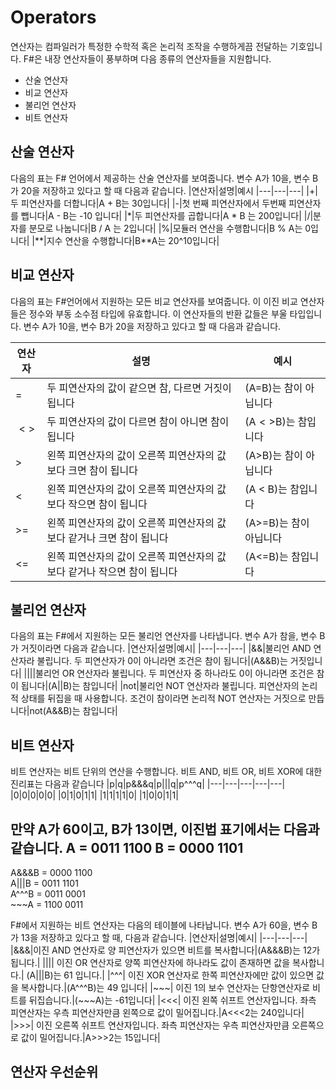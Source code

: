 # Operators
연산자는 컴파일러가 특정한 수학적 혹은 논리적 조작을 수행하게끔 전달하는 기호입니다. F#은 내장 연산자들이 풍부하며 다음 종류의 연산자들을 지원합니다.
- 산술 연산자
- 비교 연산자
- 불리언 연산자
- 비트 연산자

## 산술 연산자
다음의 표는 F# 언어에서 제공하는 산술 연산자를 보여줍니다. 변수 A가 10을, 변수 B가 20을 저장하고 있다고 할 때 다음과 같습니다.
|연산자|설명|예시
|---|---|---|
|+|두 피연산자를 더합니다|A + B는 30입니다|
|-|첫 번째 피연산자에서 두번째 피연산자를 뺍니다|A - B는 -10 입니다|
|*|두 피연산자를 곱합니다|A * B 는 200입니다|
|/|분자를 분모로 나눕니다|B / A 는 2입니다|
|%|모듈러 연산을 수행합니다|B % A는 0입니다|
|**|지수 연산을 수행합니다|B\*\*A는 20^10입니다|

## 비교 연산자
다음의 표는 F#언어에서 지원하는 모든 비교 연산자를 보여줍니다. 이 이진 비교 연산자들은 정수와 부동 소수점 타입에 유효합니다. 이 연산자들의 반환 값들은 부울 타입입니다.
변수 A가 10을, 변수 B가 20을 저장하고 있다고 할 때 다음과 같습니다.

|연산자|설명|예시|
|---|---|---|
|=|두 피연산자의 값이 같으면 참, 다르면 거짓이 됩니다|(A=B)는 참이 아닙니다|
|$\lt\gt$|두 피연산자의 값이 다르면 참이 아니면 참이 됩니다|(A$\lt\gt$B)는 참입니다|
|$\gt$|왼쪽 피연산자의 값이 오른쪽 피연산자의 값보다 크면 참이 됩니다|(A$\gt$B)는 참이 아닙니다|
|$\lt$|왼쪽 피연산자의 값이 오른쪽 피연산자의 값보다 작으면 참이 됩니다|(A $\lt$ B)는 참입니다|
|$\gt$=|왼쪽 피연산자의 값이 오른쪽 피연산자의 값보다 같거나 크면 참이 됩니다|(A$\gt$=B)는 참이 아닙니다|
|$\lt$=|왼쪽 피연산자의 값이 오른쪽 피연산자의 값보다 같거나 작으면 참이 됩니다|(A$\lt$=B)는 참입니다|

## 불리언 연산자
다음의 표는 F#에서 지원하는 모든 불리언 연산자를 나타냅니다.
변수 A가 참을, 변수 B 가 거짓이라면 다음과 같습니다.
|연산자|설명|예시|
|---|---|---|
|&&|불리언 AND 연산자라 불립니다. 두 피연산자가 0이 아니라면 조건은 참이 됩니다|(A&&B)는 거짓입니다|
|\|\||불리언 OR 연산자라 불립니다. 두 피연산자 중 하나라도 0이 아니라면 조건은 참이 됩니다|(A\|\|B)는 참입니다|
|not|불리언 NOT 연산자라 불립니다. 피연산자의 논리적 상태를 뒤집을 때 사용합니다. 조건이 참이라면 논리적 NOT 연산자는 거짓으로 만듭니다|not(A&&B)는 참입니다|

## 비트 연산자
비트 연산자는 비트 단위의 연산을 수행합니다. 비트 AND, 비트 OR, 비트 XOR에 대한 진리표는 다음과 같습니다
|p|q|p&&&q|p\|\|\|q|p^^^q|
|---|---|---|---|---|
|0|0|0|0|0|
|0|1|0|1|1|
|1|1|1|1|0|
|1|0|0|1|1|

만약 A가 60이고, B가 13이면, 이진법 표기에서는 다음과 같습니다.
A = 0011 1100
B = 0000 1101
------------------
A&&&B = 0000 1100  
A|||B = 0011 1101  
A^^^B = 0011 0001  
\~\~\~A = 1100 0011  

F#에서 지원하는 비트 연산자는 다음의 테이블에 나타납니다. 변수 A가 60을, 변수 B가 13을 저장하고 있다고 할 때, 다음과 같습니다.
|연산자|설명|예시|
|---|---|---|
|&&&|이진 AND 연산자로 양 피연산자가 있으면 비트를 복사합니다|(A&&&B)는 12가 됩니다.|
|\|\|\| 이진 OR 연산자로 양쪽 피연산자에 하나라도 값이 존재하면 값을 복사합니다.| (A\|\|\|B)는 61 입니다.|
|^^^| 이진 XOR 연산자로 한쪽 피연산자에만 값이 있으면 값을 복사합니다.|(A^^^B)는 49 입니다|
|~~~| 이진 1의 보수 연산자는 단항연산자로 비트를 뒤집습니다.|(\~\~\~A)는 -61입니다|
|\<\<\<| 이진 왼쪽 쉬프트 연산자입니다. 좌측 피연산자는 우측 피연산자만큼 왼쪽으로 값이 밀어집니다.|A\<\<\<2는 240입니다|
|\>\>\>| 이진 오른쪽 쉬프트 연산자입니다. 좌측 피연산자는 우측 피연산자만큼 오른쪽으로 값이 밀어집니다.|A\>\>\>2는 15입니다|

## 연산자 우선순위